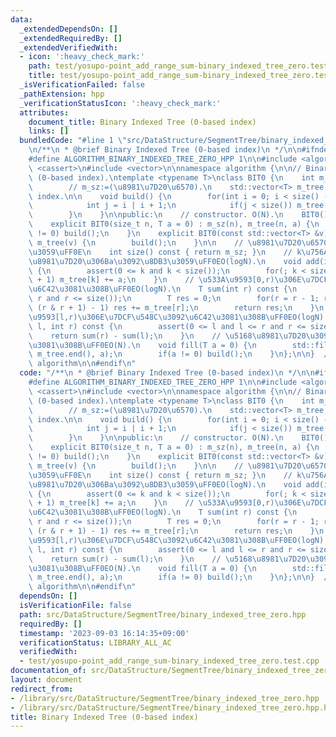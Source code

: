 ```yaml
---
data:
  _extendedDependsOn: []
  _extendedRequiredBy: []
  _extendedVerifiedWith:
  - icon: ':heavy_check_mark:'
    path: test/yosupo-point_add_range_sum-binary_indexed_tree_zero.test.cpp
    title: test/yosupo-point_add_range_sum-binary_indexed_tree_zero.test.cpp
  _isVerificationFailed: false
  _pathExtension: hpp
  _verificationStatusIcon: ':heavy_check_mark:'
  attributes:
    document_title: Binary Indexed Tree (0-based index)
    links: []
  bundledCode: "#line 1 \"src/DataStructure/SegmentTree/binary_indexed_tree_zero.hpp\"\
    \n/**\n * @brief Binary Indexed Tree (0-based index)\n */\n\n#ifndef ALGORITHM_BINARY_INDEXED_TREE_ZERO_HPP\n\
    #define ALGORITHM_BINARY_INDEXED_TREE_ZERO_HPP 1\n\n#include <algorithm>\n#include\
    \ <cassert>\n#include <vector>\n\nnamespace algorithm {\n\n// Binary Indexed Tree\
    \ (0-based index).\ntemplate <typename T>\nclass BIT0 {\n    int m_sz;       \
    \        // m_sz:=(\u8981\u7D20\u6570).\n    std::vector<T> m_tree;  // 0-based\
    \ index.\n\n    void build() {\n        for(int i = 0; i < size() - 1; ++i) {\n\
    \            int j = i | i + 1;\n            if(j < size()) m_tree[j] += m_tree[i];\n\
    \        }\n    }\n\npublic:\n    // constructor. O(N).\n    BIT0() : BIT0(0){};\n\
    \    explicit BIT0(size_t n, T a = 0) : m_sz(n), m_tree(n, a) {\n        if(a\
    \ != 0) build();\n    }\n    explicit BIT0(const std::vector<T> &v) : m_sz(v.size()),\
    \ m_tree(v) {\n        build();\n    }\n\n    // \u8981\u7D20\u6570\u3092\u8FD4\
    \u3059\uFF0E\n    int size() const { return m_sz; }\n    // k\u756A\u76EE\u306E\
    \u8981\u7D20\u306Ba\u3092\u8DB3\u3059\uFF0EO(logN).\n    void add(int k, T a)\
    \ {\n        assert(0 <= k and k < size());\n        for(; k < size(); k |= k\
    \ + 1) m_tree[k] += a;\n    }\n    // \u533A\u9593[0,r)\u306E\u7DCF\u548C\u3092\
    \u6C42\u3081\u308B\uFF0EO(logN).\n    T sum(int r) const {\n        assert(0 <=\
    \ r and r <= size());\n        T res = 0;\n        for(r = r - 1; r >= 0; r =\
    \ (r & r + 1) - 1) res += m_tree[r];\n        return res;\n    }\n    // \u533A\
    \u9593[l,r)\u306E\u7DCF\u548C\u3092\u6C42\u3081\u308B\uFF0EO(logN).\n    T sum(int\
    \ l, int r) const {\n        assert(0 <= l and l <= r and r <= size());\n    \
    \    return sum(r) - sum(l);\n    }\n    // \u5168\u8981\u7D20\u3092a\u3067\u57CB\
    \u3081\u308B\uFF0EO(N).\n    void fill(T a = 0) {\n        std::fill(m_tree.begin(),\
    \ m_tree.end(), a);\n        if(a != 0) build();\n    }\n};\n\n}  // namespace\
    \ algorithm\n\n#endif\n"
  code: "/**\n * @brief Binary Indexed Tree (0-based index)\n */\n\n#ifndef ALGORITHM_BINARY_INDEXED_TREE_ZERO_HPP\n\
    #define ALGORITHM_BINARY_INDEXED_TREE_ZERO_HPP 1\n\n#include <algorithm>\n#include\
    \ <cassert>\n#include <vector>\n\nnamespace algorithm {\n\n// Binary Indexed Tree\
    \ (0-based index).\ntemplate <typename T>\nclass BIT0 {\n    int m_sz;       \
    \        // m_sz:=(\u8981\u7D20\u6570).\n    std::vector<T> m_tree;  // 0-based\
    \ index.\n\n    void build() {\n        for(int i = 0; i < size() - 1; ++i) {\n\
    \            int j = i | i + 1;\n            if(j < size()) m_tree[j] += m_tree[i];\n\
    \        }\n    }\n\npublic:\n    // constructor. O(N).\n    BIT0() : BIT0(0){};\n\
    \    explicit BIT0(size_t n, T a = 0) : m_sz(n), m_tree(n, a) {\n        if(a\
    \ != 0) build();\n    }\n    explicit BIT0(const std::vector<T> &v) : m_sz(v.size()),\
    \ m_tree(v) {\n        build();\n    }\n\n    // \u8981\u7D20\u6570\u3092\u8FD4\
    \u3059\uFF0E\n    int size() const { return m_sz; }\n    // k\u756A\u76EE\u306E\
    \u8981\u7D20\u306Ba\u3092\u8DB3\u3059\uFF0EO(logN).\n    void add(int k, T a)\
    \ {\n        assert(0 <= k and k < size());\n        for(; k < size(); k |= k\
    \ + 1) m_tree[k] += a;\n    }\n    // \u533A\u9593[0,r)\u306E\u7DCF\u548C\u3092\
    \u6C42\u3081\u308B\uFF0EO(logN).\n    T sum(int r) const {\n        assert(0 <=\
    \ r and r <= size());\n        T res = 0;\n        for(r = r - 1; r >= 0; r =\
    \ (r & r + 1) - 1) res += m_tree[r];\n        return res;\n    }\n    // \u533A\
    \u9593[l,r)\u306E\u7DCF\u548C\u3092\u6C42\u3081\u308B\uFF0EO(logN).\n    T sum(int\
    \ l, int r) const {\n        assert(0 <= l and l <= r and r <= size());\n    \
    \    return sum(r) - sum(l);\n    }\n    // \u5168\u8981\u7D20\u3092a\u3067\u57CB\
    \u3081\u308B\uFF0EO(N).\n    void fill(T a = 0) {\n        std::fill(m_tree.begin(),\
    \ m_tree.end(), a);\n        if(a != 0) build();\n    }\n};\n\n}  // namespace\
    \ algorithm\n\n#endif\n"
  dependsOn: []
  isVerificationFile: false
  path: src/DataStructure/SegmentTree/binary_indexed_tree_zero.hpp
  requiredBy: []
  timestamp: '2023-09-03 16:14:35+09:00'
  verificationStatus: LIBRARY_ALL_AC
  verifiedWith:
  - test/yosupo-point_add_range_sum-binary_indexed_tree_zero.test.cpp
documentation_of: src/DataStructure/SegmentTree/binary_indexed_tree_zero.hpp
layout: document
redirect_from:
- /library/src/DataStructure/SegmentTree/binary_indexed_tree_zero.hpp
- /library/src/DataStructure/SegmentTree/binary_indexed_tree_zero.hpp.html
title: Binary Indexed Tree (0-based index)
---
```

